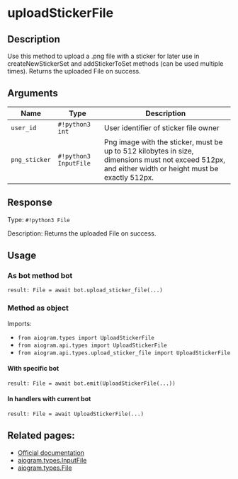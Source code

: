 # uploadStickerFile

## Description

Use this method to upload a .png file with a sticker for later use in createNewStickerSet and addStickerToSet methods (can be used multiple times). Returns the uploaded File on success.


## Arguments

| Name | Type | Description |
| - | - | - |
| `user_id` | `#!python3 int` | User identifier of sticker file owner |
| `png_sticker` | `#!python3 InputFile` | Png image with the sticker, must be up to 512 kilobytes in size, dimensions must not exceed 512px, and either width or height must be exactly 512px. |



## Response

Type: `#!python3 File`

Description: Returns the uploaded File on success.


## Usage


### As bot method bot

```python3
result: File = await bot.upload_sticker_file(...)
```

### Method as object

Imports:

- `from aiogram.types import UploadStickerFile`
- `from aiogram.api.types import UploadStickerFile`
- `from aiogram.api.types.upload_sticker_file import UploadStickerFile`


#### With specific bot
```python3
result: File = await bot.emit(UploadStickerFile(...))
```

#### In handlers with current bot
```python3
result: File = await UploadStickerFile(...)
```


## Related pages:

- [Official documentation](https://core.telegram.org/bots/api#uploadstickerfile)
- [aiogram.types.InputFile](../types/input_file.md)
- [aiogram.types.File](../types/file.md)
